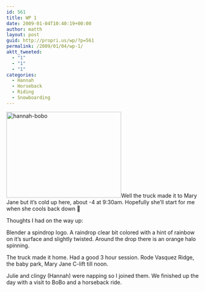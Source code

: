 ```yaml
---
id: 561
title: WP 1
date: 2009-01-04T10:40:19+00:00
author: matth
layout: post
guid: http://propri.us/wp/?p=561
permalink: /2009/01/04/wp-1/
aktt_tweeted:
  - "1"
  - "1"
  - "1"
categories:
  - Hannah
  - Horseback
  - Riding
  - Snowboarding
---
```

<img src="http://hippeelee.com/blog/wp-content/uploads/2009/01/hannah-bobo-300x224.jpg" alt="hannah-bobo" title="hannah-bobo" width="300" height="224" class="alignright size-medium wp-image-565" />Well the truck made it to Mary Jane but it&#8217;s cold up here, about -4 at 9:30am. Hopefully she&#8217;ll start for me when she cools back down 🙂

Thoughts I had on the way up:
  
Blender a spindrop logo. A raindrop clear bit colored with a hint of rainbow on it&#8217;s surface and slightly twisted. Around the drop there is an orange halo spinning.

The truck made it home. Had a good 3 hour session. Rode Vasquez Ridge, the baby park, Mary Jane C-lift till noon. 

Julie and clingy (Hannah) were napping so I joined them. We finished up the day with a visit to BoBo and a horseback ride.